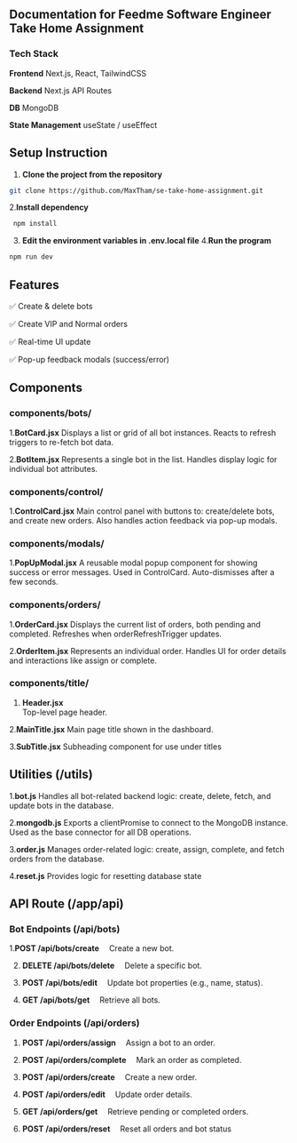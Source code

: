 ## Documentation for Feedme Software Engineer Take Home Assignment

### Tech Stack

**Frontend**
Next.js, React, TailwindCSS

**Backend**
Next.js API Routes

**DB**
MongoDB

**State Management**
useState / useEffect

## Setup Instruction

1. **Clone the project from the repository**

```bash
git clone https://github.com/MaxTham/se-take-home-assignment.git
```

2.**Install dependency**

```bash
 npm install
```

3. **Edit the environment variables in .env.local file** 
4.**Run the program**

```bash
npm run dev
```

## Features

✅ Create & delete bots

✅ Create VIP and Normal orders

✅ Real-time UI update

✅ Pop-up feedback modals (success/error)

## Components

### components/bots/

1.**BotCard.jsx**
Displays a list or grid of all bot instances. Reacts to refresh triggers to re-fetch bot data.

2.**BotItem.jsx**
Represents a single bot in the list. Handles display logic for individual bot attributes.

### components/control/

1.**ControlCard.jsx**
Main control panel with buttons to: create/delete bots, and create new orders. Also handles action feedback via pop-up modals.

### components/modals/

1.**PopUpModal.jsx**
A reusable modal popup component for showing success or error messages. Used in ControlCard. Auto-dismisses after a few seconds.

### components/orders/

1.**OrderCard.jsx**
Displays the current list of orders, both pending and completed. Refreshes when orderRefreshTrigger updates.

2.**OrderItem.jsx**
Represents an individual order. Handles UI for order details and interactions like assign or complete.

### components/title/

1. **Header.jsx**  
   Top-level page header.

2.**MainTitle.jsx**
Main page title shown in the dashboard.

3.**SubTitle.jsx**
Subheading component for use under titles

## Utilities (/utils)

1.**bot.js**
Handles all bot-related backend logic: create, delete, fetch, and update bots in the database.

2.**mongodb.js**
Exports a clientPromise to connect to the MongoDB instance. Used as the base connector for all DB operations.

3.**order.js**
Manages order-related logic: create, assign, complete, and fetch orders from the database.

4.**reset.js**
Provides logic for resetting database state

## API Route (/app/api)

### Bot Endpoints (/api/bots)

1.**POST /api/bots/create**
 Create a new bot.

2. **DELETE /api/bots/delete**
    Delete a specific bot.

3. **POST /api/bots/edit**
    Update bot properties (e.g., name, status).

4. **GET /api/bots/get**
    Retrieve all bots.

### Order Endpoints (/api/orders)

1. **POST /api/orders/assign**
    Assign a bot to an order.

2. **POST /api/orders/complete**
    Mark an order as completed.

3. **POST /api/orders/create**
    Create a new order.

4. **POST /api/orders/edit**
    Update order details.

5. **GET /api/orders/get**
    Retrieve pending or completed orders.

6. **POST /api/orders/reset**
    Reset all orders and bot status
